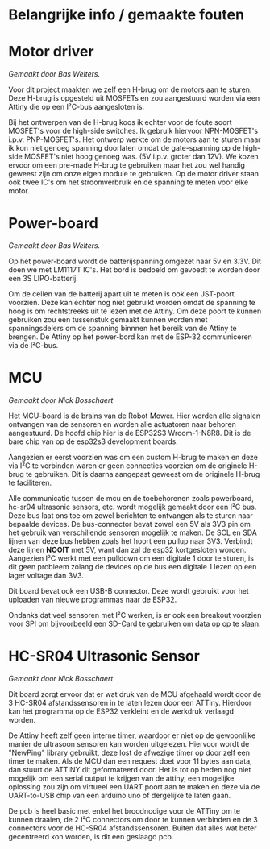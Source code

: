 # Belangrijke info / gemaakte fouten

# Motor driver
*Gemaakt door Bas Welters.*

Voor dit project maakten we zelf een H-brug om de motors aan te sturen.
Deze H-brug is opgesteld uit MOSFETs en zou aangestuurd worden via een Attiny die op een I²C-bus aangesloten is.

Bij het ontwerpen van de H-brug koos ik echter voor de foute soort MOSFET's voor de high-side switches. Ik gebruik hiervoor NPN-MOSFET's i.p.v. PNP-MOSFET's.
Het ontwerp werkte om de motors aan te sturen maar ik kon niet genoeg spanning doorlaten omdat de gate-spanning op de high-side MOSFET's niet hoog genoeg was. (5V i.p.v. groter dan 12V).
We kozen ervoor om een pre-made H-brug te gebruiken maar het zou wel handig geweest zijn om onze eigen module te gebruiken.
Op de motor driver staan ook twee IC's om het stroomverbruik en de spanning te meten voor elke motor.

# Power-board
*Gemaakt door Bas Welters.*

Op het power-board wordt de batterijspanning omgezet naar 5v en 3.3V.
Dit doen we met LM1117T IC's.
Het bord is bedoeld om gevoedt te worden door een 3S LIPO-batterij.

Om de cellen van de batterij apart uit te meten is ook een JST-poort voorzien. Deze kan echter nog niet gebruikt worden omdat de spanning te hoog is om rechtstreeks uit te lezen met de Attiny.
Om deze poort te kunnen gebruiken zou een tussenstuk gemaakt kunnen worden met spanningsdelers om de spanning binnnen het bereik van de Attiny te brengen.
De Attiny op het power-bord kan met de ESP-32 communiceren via de I²C-bus.

# MCU
*Gemaakt door Nick Bosschaert*

Het MCU-board is de brains van de Robot Mower. Hier worden alle signalen ontvangen van de sensoren en worden alle actuatoren naar behoren aangestuurd. De hoofd chip hier is de ESP32S3 Wroom-1-N8R8. Dit is de bare chip van op de esp32s3 development boards.

Aangezien er eerst voorzien was om een custom H-brug te maken en deze via I²C te verbinden waren er geen connecties voorzien om de originele H-brug te gebruiken. Dit is daarna aangepast geweest om de originele H-brug te faciliteren.

Alle communicatie tussen de mcu en de toebehorenen zoals powerboard, hc-sr04 ultrasonic sensors, etc. wordt mogelijk gemaakt door een I²C bus. Deze bus laat ons toe om zowel berichten te ontvangen als te sturen naar bepaalde devices. De bus-connector bevat zowel een 5V als 3V3 pin om het gebruik van verschillende sensoren mogelijk te maken.
De SCL en SDA lijnen van deze bus hebben zoals het hoort een pullup naar 3V3. Verbindt deze lijnen **NOOIT** met 5V, want dan zal de esp32 kortgesloten worden. Aangezien I²C werkt met een pulldown om een digitale 1 door te sturen, is dit geen probleem zolang de devices op de bus een digitale 1 lezen op een lager voltage dan 3V3.

Dit board bevat ook een USB-B connector. Deze wordt gebruikt voor het uploaden van nieuwe programmas naar de ESP32.

Ondanks dat veel sensoren met I²C werken, is er ook een breakout voorzien voor SPI om bijvoorbeeld een SD-Card te gebruiken om data op op te slaan.

# HC-SR04 Ultrasonic Sensor
*Gemaakt door Nick Bosschaert*

Dit board zorgt ervoor dat er wat druk van de MCU afgehaald wordt door de 3 HC-SR04 afstandssensoren in te laten lezen door een ATTiny. Hierdoor kan het programma op de ESP32 verkleint en de werkdruk verlaagd worden.

De Attiny heeft zelf geen interne timer, waardoor er niet op de gewoonlijke manier de ultrasoon sensoren kan worden uitgelezen. Hiervoor wordt de "NewPing" library gebruikt, deze lost de afwezige timer op door zelf een timer te maken.
Als de MCU dan een request doet voor 11 bytes aan data, dan stuurt de ATTINY dit geformateerd door.
Het is tot op heden nog niet mogelijk om een serial output te krijgen van de attiny, een mogelijke oplossing zou zijn om virtueel een UART poort aan te maken en deze via de UART-to-USB chip van een arduino uno of dergelijke te laten gaan.

De pcb is heel basic met enkel het broodnodige voor de ATTiny om te kunnen draaien, de 2 I²C connectors om door te kunnen verbinden en de 3 connectors voor de HC-SR04 afstandssensoren. Buiten dat alles wat beter gecentreerd kon worden, is dit een geslaagd pcb.
